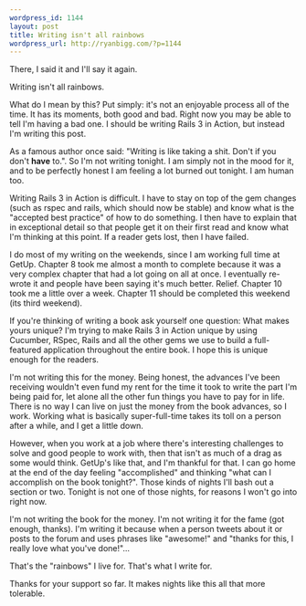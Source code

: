 ```yaml
--- 
wordpress_id: 1144
layout: post
title: Writing isn't all rainbows
wordpress_url: http://ryanbigg.com/?p=1144
---
```

There, I said it and I'll say it again.

Writing isn't all rainbows.

What do I mean by this? Put simply: it's not an enjoyable process all of the time. It has its moments, both good and bad. Right now you may be able to tell I'm having a bad one. I should be writing Rails 3 in Action, but instead I'm writing this post.

As a famous author once said: "Writing is like taking a shit. Don't if you don't <strong>have</strong> to.". So I'm not writing tonight. I am simply not in the mood for it, and to be perfectly honest I am feeling a lot burned out tonight. I am human too.

Writing Rails 3 in Action is difficult. I have to stay on top of the gem changes (such as rspec and rails, which should now be stable) and know what is the "accepted best practice" of how to do something. I then have to explain that in exceptional detail so that people get it on their first read and know what I'm thinking at this point. If a reader gets lost, then I have failed.

I do most of my writing on the weekends, since I am working full time at GetUp. Chapter 8 took me almost a month to complete because it was a very complex chapter that had a lot going on all at once. I eventually re-wrote it and people have been saying it's much better. Relief. Chapter 10 took me a little over a week. Chapter 11 should be completed this weekend (its third weekend). 

If you're thinking of writing a book ask yourself one question: What makes yours unique? I'm trying to make Rails 3 in Action unique by using Cucumber, RSpec, Rails and all the other gems we use to build a full-featured application throughout the entire book. I hope this is unique enough for the readers.

I'm not writing this for the money. Being honest, the advances I've been receiving wouldn't even fund my rent for the time it took to write the part I'm being paid for, let alone all the other fun things you have to pay for in life. There is no way I can live on just the money from the book advances, so I work. Working what is basically super-full-time takes its toll on a person after a while, and I get a little down.

However, when you work at a job where there's interesting challenges to solve and good people to work with, then that isn't as much of a drag as some would think. GetUp's like that, and I'm thankful for that. I can go home at the end of the day feeling "accomplished" and thinking "what can I accomplish on the book tonight?". Those kinds of nights I'll bash out a section or two. Tonight is not one of those nights, for reasons I won't go into right now.

I'm not writing the book for the money. I'm not writing it for the fame (got enough, thanks). I'm writing it because when a person tweets about it or posts to the forum and uses phrases like "awesome!" and "thanks for this, I really love what you've done!"...

That's the "rainbows" I live for. That's what I write for.

Thanks for your support so far. It makes nights like this all that more tolerable.
